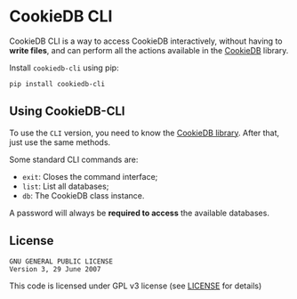 # CookieDB CLI

CookieDB CLI is a way to access CookieDB interactively, without having to **write files**, and can perform all the actions available in the [CookieDB](https://github.com/jaedsonpys/cookiedb) library.

Install `cookiedb-cli` using pip:

```
pip install cookiedb-cli
```

## Using CookieDB-CLI

To use the `CLI` version, you need to know the [CookieDB library](https://github.com/jaedsonpys/cookiedb). After that, just use the same methods.

Some standard CLI commands are:

- `exit`: Closes the command interface;
- `list`: List all databases;
- `db`: The CookieDB class instance.

A password will always be **required to access** the available databases.

## License

```
GNU GENERAL PUBLIC LICENSE
Version 3, 29 June 2007
```

This code is licensed under GPL v3 license (see [LICENSE](https://github.com/jaedsonpys/cookiedb-cli/blob/master/LICENSE) for details)